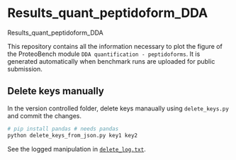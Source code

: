 # Results_quant_peptidoform_DDA
Results_quant_peptidoform_DDA

This repository contains all the information necessary to plot the figure of the ProteoBench module `DDA quantification - peptidoforms`.
It is generated automatically when benchmark runs are uploaded for public submission.

## Delete keys manually

In the version controlled folder, delete keys manaually using `delete_keys.py` and commit the changes.

```bash
# pip install pandas # needs pandas
python delete_keys_from_json.py key1 key2
```

See the logged manipulation in [`delete_log.txt`](delete_log.txt).

